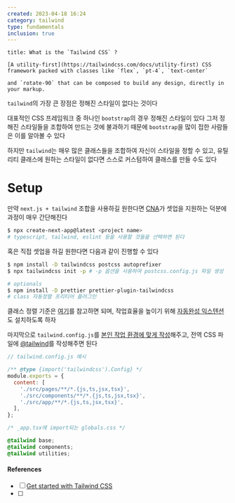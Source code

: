 ```yaml
---
created: 2023-04-18 16:24
category: tailwind
type: fundamentals
inclusion: true
---
```


```ad-quote
title: What is the `Tailwind CSS` ?

[A utility-first](https://tailwindcss.com/docs/utility-first) CSS framework packed with classes like `flex`, `pt-4`, `text-center`

and `rotate-90` that can be composed to build any design, directly in your markup.
```

`tailwind`의 가장 큰 장점은 정해진 스타일이 없다는 것이다

대표적인 CSS 프레임워크 중 하나인 `bootstrap`의 경우 정해진 스타일이 있다
그저 정해진 스타일들을 조합하여 만드는 것에 불과하기 때문에 `bootstrap`을 많이 접한 사람들은 이를 알아볼 수 있다

하지만 `tailwind`는 매우 많은 클래스들을 조합하여 자신이 스타일을 정할 수 있고, 유틸리티 클래스에 원하는 스타일이 없다면 스스로 커스텀하여 클래스를 만들 수도 있다

# Setup
만약 `next.js + tailwind` 조합을 사용하길 원한다면 [CNA](https://nextjs.org/docs/api-reference/create-next-app)가 셋업을 지원하는 덕분에 과정이 매우 간단해진다

```bash
$ npx create-next-app@latest <project name>
# typescript, tailwind, eslint 등을 사용할 것들을 선택하면 된다
```

혹은 직접 셋업을 하길 원한다면 다음과 같이 진행할 수 있다

```bash
$ npm install -D tailwindcss postcss autoprefixer
$ npx tailwindcss init -p # -p 옵션을 사용하여 postcss.config.js 파일 생성

# optionals
$ npm install -D prettier prettier-plugin-tailwindcss
# class 자동정렬 프리티어 플러그인
```

클래스 정렬 기준은 [여기](https://tailwindcss.com/blog/automatic-class-sorting-with-prettier#how-classes-are-sorted)를 참고하면 되며,
작업효율을 높이기 위해 [자동완성 익스텐션](https://marketplace.visualstudio.com/items?itemName=bradlc.vscode-tailwindcss)도 설치하도록 하자

마지막으로 `tailwind.config.js`를 [본인 작업 환경에 맞게 작성](https://tailwindcss.com/docs/configuration#creating-your-configuration-file)해주고,
전역 CSS 파일에 [@tailwind](https://tailwindcss.com/docs/functions-and-directives#config)를 작성해주면 된다

```js
// tailwind.config.js 예시

/** @type {import('tailwindcss').Config} */
module.exports = {
  content: [
    './src/pages/**/*.{js,ts,jsx,tsx}',
    './src/components/**/*.{js,ts,jsx,tsx}',
    './src/app/**/*.{js,ts,jsx,tsx}',
  ],
};
```

```css
/* _app.tsx에 import되는 globals.css */

@tailwind base;
@tailwind components;
@tailwind utilities;
```









#### References
- [ ] [Get started with Tailwind CSS](https://tailwindcss.com/docs/installation)
- [ ]